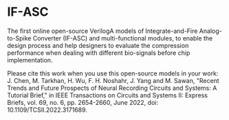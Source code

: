 # IF-ASC
The first online open-source VerilogA models of Integrate-and-Fire Analog-to-Spike Converter (IF-ASC) and multi-functional modules, to enable the design process and help designers to evaluate the compression performance when dealing with different bio-signals before chip implementation.

Please cite this work when you use this open-source models in your work: 
J. Chen, M. Tarkhan, H. Wu, F. H. Noshahr, J. Yang and M. Sawan, "Recent Trends and Future Prospects of Neural Recording Circuits and Systems: A Tutorial Brief," in IEEE Transactions on Circuits and Systems II: Express Briefs, vol. 69, no. 6, pp. 2654-2660, June 2022, doi: 10.1109/TCSII.2022.3171689.
